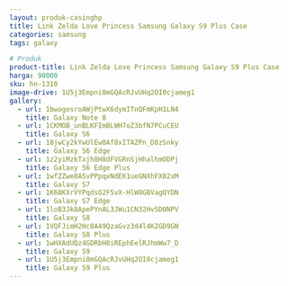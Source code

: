 ```yaml
---
layout: produk-casinghp
title: Link Zelda Love Princess Samsung Galaxy S9 Plus Case
categories: samsung
tags: galaxy

# Produk
product-title: Link Zelda Love Princess Samsung Galaxy S9 Plus Case
harga: 90000
sku: hn-1310
image-drive: 1U5j3Empni0mGQAcRJvUHq2OI0cjameg1
gallery:
  - url: 1bwogesroAWjPtwX6dymITnQFmKpH1LN4
    title: Galaxy Note 8
  - url: 1CKMOB_unBLKFImBLWH7oZ3bfN7PCuCEU
    title: Galaxy S6
  - url: 18jwCy2kYwUlEw0Af8xITAZPn_D8zSnky
    title: Galaxy S6 Edge
  - url: 1z2yiMzkTxjh8H8dFVGRnSjHhalhmODPj
    title: Galaxy S6 Edge Plus
  - url: 1wfZZwe0ASvPPpqxNdEK1ueGNXhFX82xM
    title: Galaxy S7
  - url: 1K68KXrVYPqdsO2F5vX-HlW8GBVagQYDN
    title: Galaxy S7 Edge
  - url: 1loB3Jk8ApePYnAL3JWu1CN32HvSD0NPV
    title: Galaxy S8
  - url: 1VQFJimH2Hc0A49QzaGvz3d4l4K2GD9GN
    title: Galaxy S8 Plus
  - url: 1wHXAdUQz4GDRbH8iREphEelRJhmWw7_D
    title: Galaxy S9
  - url: 1U5j3Empni0mGQAcRJvUHq2OI0cjameg1
    title: Galaxy S9 Plus
---
```


